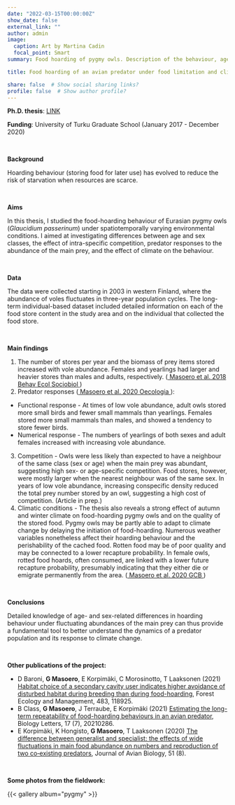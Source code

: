 ```yaml
---
date: "2022-03-15T00:00:00Z"
show_date: false
external_link: ""
author: admin
image: 
  caption: Art by Martina Cadin
  focal_point: Smart
summary: Food hoarding of pygmy owls. Description of the behaviour, age and sex differences, changes in relation to the main prey abundance and effects of weather conditions.

title: Food hoarding of an avian predator under food limitation and climate change

share: false  # Show social sharing links?
profile: false  # Show author profile?
---
```




__Ph.D. thesis__: <a href="https://www.utupub.fi/handle/10024/150424 ">LINK </a>

__Funding__: University of Turku Graduate School (January 2017 - December 2020)

<p>&nbsp;</p>

__Background__

Hoarding behaviour (storing food for later use) has evolved to reduce the risk of starvation when resources are scarce.

<p>&nbsp;</p>

__Aims__ 

In this thesis, I studied the food-hoarding behaviour of Eurasian pygmy owls (_Glaucidium passerinum_) under spatiotemporally varying environmental conditions. I aimed at investigating differences between age and sex classes, the effect of intra-specific competition, predator responses to the abundance of the main prey, and the effect of climate on the behaviour. 

<p>&nbsp;</p>

__Data__ 

The data were collected starting in 2003 in western Finland, where the abundance of voles fluctuates in three-year population cycles. The long-term individual-based dataset included detailed information on each of the food store content in the study area and on the individual that collected the food store.

<p>&nbsp;</p>

__Main findings__ 

1. The number of stores per year and the biomass of prey items stored increased with vole abundance. Females and yearlings had larger and heavier stores than males and adults, respectively. (<a href="https://link.springer.com/article/10.1007/s00265-018-2571-x"> Masoero et al. 2018 Behav Ecol Sociobiol </a> )
2. Predator responses (<a href="https://link.springer.com/article/10.1007/s00442-020-04607-x"> Masoero et al. 2020 Oecologia </a> ):
- Functional response - At times of low vole abundance, adult owls stored more small birds and fewer small mammals than yearlings. Females stored more small mammals than males, and showed a tendency to store fewer birds.
- Numerical response - The numbers of yearlings of both sexes and adult females increased with increasing vole abundance.
3. Competition - Owls were less likely than expected to have a neighbour of the same class (sex or age) when the main prey was abundant, suggesting high sex- or age-specific competition. Food stores, however, were mostly larger when the nearest neighbour was of the same sex. In years of low vole abundance, increasing conspecific density reduced the total prey number stored by an owl, suggesting a high cost of competition. (Article in prep.)
4. Climatic conditions - The thesis also reveals a strong effect of autumn and winter climate on food-hoarding pygmy owls and on the quality of the stored food. Pygmy owls may be partly able to adapt to climate change by delaying the initiation of food-hoarding. Numerous weather variables nonetheless affect their hoarding behaviour and the perishability of the cached food. Rotten food may be of poor quality and may be connected to a lower recapture probability. In female owls, rotted food hoards, often consumed, are linked with a lower future recapture probability, presumably indicating that they either die or emigrate permanently from the area. (<a href="https://onlinelibrary.wiley.com/doi/10.1111/gcb.15250"> Masoero et al. 2020 GCB </a> )

<p>&nbsp;</p>

__Conclusions__ 

Detailed knowledge of age- and sex-related differences in hoarding behaviour under fluctuating abundances of the main prey can thus provide a fundamental tool to better understand the dynamics of a predator population and its response to climate change.

<p>&nbsp;</p>

__Other publications of the project:__
- D Baroni, __G Masoero__, E Korpimäki, C Morosinotto, T Laaksonen (2021) <a href="https://www.sciencedirect.com/science/article/pii/S0378112721000141"> Habitat choice of a secondary cavity user indicates higher avoidance of disturbed habitat during breeding than during food-hoarding</a>, Forest Ecology and Management, 483, 118925.
- B Class, __G Masoero__, J Terraube, E Korpimäki (2021) <a href="https://royalsocietypublishing.org/doi/abs/10.1098/rsbl.2021.0286"> Estimating the long-term repeatability of food-hoarding behaviours in an avian predator</a>, Biology Letters, 17 (7), 20210286.
- E Korpimäki, K Hongisto, __G Masoero__, T Laaksonen (2020) <a href="https://onlinelibrary.wiley.com/doi/full/10.1111/jav.02508"> The difference between generalist and specialist: the effects of wide fluctuations in main food abundance on numbers and reproduction of two co‐existing predators</a>, Journal of Avian Biology, 51 (8).


<p>&nbsp;</p>

__Some photos from the fieldwork:__


{{< gallery album="pygmy" >}}